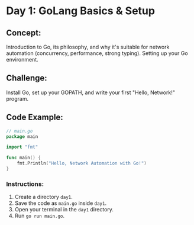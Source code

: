 # **Day 1: GoLang Basics & Setup**

## **Concept:** 
Introduction to Go, its philosophy, and why it's suitable for network automation (concurrency, performance, strong typing). Setting up your Go environment.

## **Challenge:** 
Install Go, set up your GOPATH, and write your first "Hello, Network\!" program.

## **Code Example:**
```go
// main.go
package main

import "fmt"

func main() {
    fmt.Println("Hello, Network Automation with Go!")
}
```
### **Instructions:**
1.  Create a directory `day1`.
2.  Save the code as `main.go` inside `day1`.
3.  Open your terminal in the `day1` directory.
4.  Run `go run main.go`.
